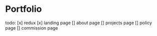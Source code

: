 # Portfolio

todo:
[x] redux
[x] landing page
[] about page
[] projects page
[] policy page
[] commission page
